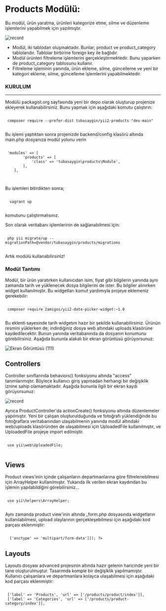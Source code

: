 <h1> Products Modülü: </h1>

Bu modül, ürün yaratma, ürünleri kategorize etme, silme ve düzenleme işlemlerini yapabilmek
için yazılmıştır.

![record](https://user-images.githubusercontent.com/70032538/104810148-e67c8b00-5803-11eb-9f6f-34347ac88c24.gif)


- Modül, iki tablodan oluşmaktadır. Bunlar; product ve product_category tablolarıdır. Tablolar birbirine foreign key ile bağlıdır.
- Modül ürünleri filtreleme işlemlerini gerçekleştirmektedir. Bunu yaparken de product_category tablosunu kullanır.
- Filtreleme işleminin yanında, ürün ekleme, silme, güncelleme ve yeni bir kategori ekleme, silme, güncelleme işlemlerini yapabilmektedir.

<h3> KURULUM </h3>
<hr>

Modülü packagist.org sayfasında yeni bir depo olarak oluşturup projenize ekleyerek kullanabilirsiniz. 
Bunu yapmak için aşağıdaki komutu çalıştırın: 
 <pre><code>
 composer require --prefer-dist tubasaygin/yii2-products "dev-main"
 </pre></code>
 
Bu işlemi yaptıktan sonra projenizde backend/config klasörü altında main.php dosyanıza modül yolunu verin

 <pre><code>
 'modules' => [
        'products' => [
            'class' => 'tubasaygin\products\Module',
        ],
    ],
    
 </pre></code>
 
 
Bu işlemleri bitirdikten sonra;
  <pre><code>
  vagrant up
  </pre></code>
komutunu çalıştırmalısınız. 

Son olarak veritabanı işlemlerinin de sağlanabilmesi için:
 <pre><code>
 php yii migrate/up --migrationPath=@vendor/tubasaygin/products/migrations  
 </pre></code>

Artık modülü kullanabilirsiniz!

<h3>Modül Tantımı</h3>

Modül, bir ürün yaratırken kullanıcıdan isim, fiyat gibi bilgilerin yanında aynı zamanda tarih ve yüklenecek dosya bilgilerini de ister.
Bu bilgiler alınırken widget kullanılmıştır. Bu widgetları komut yardımıyla projeye eklemeniz gerekebilir:
 <pre><code>
 composer require 2amigos/yii2-date-picker-widget:~1.0
 </pre></code>
 
Bu eklenti sayesinde tarih widgetını hazır bir şekilde kullanabilirsiniz.
Ürünün resmini yüklerken de; indirdiğiniz dosya web altındaki uploads klasörüne kaydedilecektir. Bunun yanında veritabanında da dosyanın konumunu görebilirsiniz. 
Aşağıda bununla alakalı bir ekran görüntüsü görüyorsunuz: 

![Ekran Görüntüsü (111)](https://user-images.githubusercontent.com/70032538/104810722-a4eddf00-5807-11eb-80f9-c84188091ea9.png)

<h2>Controllers</h2>
Controller sınıflarında behaviors() fonksiyonu altında "access" tanımlanmıştır. Böylece kullanıcı giriş yapmadan herhangi bir değişiklik iznine sahip olamamaktadır. 
Aşağıda bununla ilgili bir ekran kaydı görüyorsunuz:

![record](https://user-images.githubusercontent.com/70032538/105158707-539f6180-5b1f-11eb-8b91-f2053ead040b.gif)

Ayrıca ProductController'da actionCreate() fonksiyonu altında düzenlemeler yapılmıştır. Yeni bir çalışan oluşturulduğunda ve fotoğrafı yüklendiğinde bu fotoğraflara veritabanından ulaşabilmenin yanında modül altındaki web/uploads klasöründen de ulaşabilmesi için UploadedFile kullanılmıştır, ve UploadedFile projeye import edilmiştir.

 <pre><code>
 use yii\web\UploadedFile;
 </pre></code>
 
<h2>Views</h2>
Product views'inin içinde çalışanların departmanlarına göre filtrelenebilmesi için ArrayHelper kullanılmıştır. Yukarıda ilk verilen ekran kaydından bu işlemin yapılabildiğini görebilirsiniz...
 
 <pre><code>
 use yii\helpers\ArrayHelper;
 </pre></code>
 
Aynı zamanda product view'inin altında _form.php dosyasında widgetların kullanılabilmesi, upload olaylarının gerçekleşebilmesi için aşağıdaki kod parçası eklenmiştir:

 <pre><code>
 <?php $form = ActiveForm::begin(['options' => ['enctype' => 'multipart/form-data']]); ?>
</pre></code>

<h2>Layouts</h2>
Layouts dosyası advanced projesinin altında hazır gelenin haricinde yeni bir tane oluşturulmuştur. Tasarımda komple bir değişiklik yapılmamıştır. Kullanıcı çalışanlara ve departmanlara kolayca ulaşabilmesi için aşağıdaki kod parçası eklenmiştir:

 <pre><code>
 ['label' => 'Products', 'url' => ['/products/product/index']],
 ['label' => 'Categories', 'url' => ['/products/product-category/index']],
 </pre></code>
 
 
